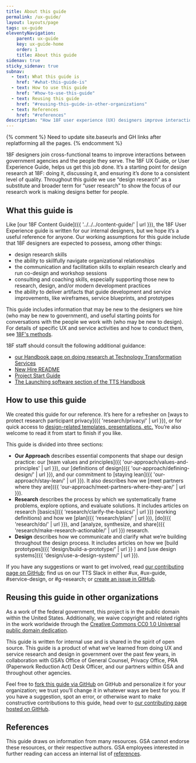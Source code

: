 ```yaml
---
title: About this guide
permalink: /ux-guide/
layout: layouts/page
tags: ux-guide
eleventyNavigation: 
    parent: ux-guide
    key: ux-guide-home
    order: 1
    title: About this guide
sidenav: true
sticky_sidenav: true
subnav:
  - text: What this guide is
    href: "#what-this-guide-is"
  - text: How to use this guide
    href: "#how-to-use-this-guide"
  - text: Reusing this guide
    href: "#reusing-this-guide-in-other-organizations"
  - text: References
    href: "#references"
description: "How 18F user experience (UX) designers improve interactions between our government and the public"
---
```

{% comment %}
    Need to update site.baseurls and GH links after replatforming all the pages.
{% endcomment %}

18F designers join cross-functional teams to improve interactions between government agencies and the people they serve. The 18F UX Guide, or User Experience Guide, helps us get this job done. It’s a starting point for design research at 18F: doing it, discussing it, and ensuring it’s done to a consistent level of quality. Throughout this guide we use “design research” as a substitute and broader  term for “user research” to show the focus of our research work is making designs better for people.


## What this guide is

Like [our 18F Content Guide]({{ '../../../content-guide/' | url }}), the 18F User Experience guide is written for our internal designers, but we hope it’s a useful reference for anyone. Our working assumptions for this guide include that 18F designers are expected to possess, among other things:

* design research skills
* the ability to skillfully navigate organizational relationships
* the communication and facilitation skills to explain research clearly and run co-design and workshop sessions
* consulting and coaching skills, especially supporting those new to research, design, and/or modern development practices
* the ability to deliver artifacts that guide development and service improvements, like wireframes, service blueprints, and prototypes

This guide includes information that may be new to the designers we hire (who may be new to government), and useful starting points for conversations with the people we work with (who may be new to design). For details of specific UX and service activities and how to conduct them, see [18F's methods](https://methods.18f.gov/).

18F staff should consult the following additional guidance:

* [our Handbook page on doing research at Technology Transformation Services](https://handbook.tts.gsa.gov/research-guidelines/)
* [New Hire README](https://docs.google.com/document/d/19naJ8wgVo_hnv_nUy2WWyzH6DJwXXgenD0QpsZmOSe0/edit#)
* [Project Start Guide](https://docs.google.com/document/d/1jFGksReKrt2PY_QVe7fj1aOCcyjHlGPf5hkKgv7nuMA/edit?pli=1#)
* [The Launching software section of the TTS Handbook](https://handbook.tts.gsa.gov/#launching-software)


## How to use this guide

We created this guide for our reference. It’s here for a refresher on [ways to protect research participant privacy]({{ 'research/privacy/' | url }}), or for quick access to [design-related templates, presentations, etc.]({{site.baseurl}}/resources/) You’re also welcome to read it from start to finish if you like.

This guide is divided into three sections:
- **Our Approach** describes essential components that shape our design practice: our [team values and principles]({{ 'our-approach/values-and-principles' | url }}), our [definitions of design]({{ 'our-approach/defining-design/' | url }}), and our commitment to [staying lean]({{ 'our-approach/stay-lean/' | url }}). It also describes how we [meet partners where they are]({{ 'our-approach/meet-partners-where-they-are/' | url }}).
- **Research** describes the process by which we systematically frame problems, explore options, and evaluate solutions. It includes articles on research [basics]({{ 'research/clarify-the-basics/' | url }}) (working definitions) and how we [plan]({{ 'research/plan/' | url }}), [do]({{ 'research/do/' | url }}), and [analyze, synthesize, and share]({{ 'research/make-research-actionable/' | url }}) research.
- **Design** describes how we communicate and clarify what we’re building throughout the design process. It includes articles on how we [build prototypes]({{ 'design/build-a-prototype/' | url }} ) and [use design systems]({{ 'design/use-a-design-system/' | url }}).

If you have any suggestions or want to get involved, read [our contributing page on GitHub](https://github.com/18F/ux-guide/blob/main/CONTRIBUTING.md#non-18F-contributors); find us on our TTS Slack in either #ux, #ux-guide, #service-design, or #g-research; or [create an issue in GitHub](https://github.com/18F/ux-guide/issues).


## Reusing this guide in other organizations

As a work of the federal government, this project is in the public domain within the United States. Additionally, we waive copyright and related rights in the work worldwide through the [Creative Commons CC0 1.0 Universal public domain dedication](https://creativecommons.org/publicdomain/zero/1.0/legalcode).

This guide is written for internal use and is shared in the spirit of open source.  This guide is a product of what we’ve learned from doing UX and service research and design in government over the past few years, in collaboration with GSA’s Office of General Counsel, Privacy Office, PRA (Paperwork Reduction Act) Desk Officer, and our partners within GSA and throughout other agencies.

Feel free to [fork this guide  via GitHub](https://help.github.com/articles/fork-a-repo/) on GitHub and personalize it for your organization; we trust you’ll change it in whatever ways are best for you. If you have a suggestion, spot an error, or otherwise want to make constructive contributions to this guide, head over to [our contributing page hosted on GitHub](https://github.com/18F/ux-guide/blob/main/CONTRIBUTING.md#non-18F-contributors).

## References

This guide draws on information from many resources. GSA cannot endorse these resources, or their respective authors. GSA employees interested in further reading can access an internal list of [references](https://docs.google.com/document/d/1ZH6TrVBOQvmlUFRKZlFFk182fiOhyaqyZqiTrVcEW4w/edit?folder=18EUSppsHd4O2eKwMiYXtxNd29O2TH31S#heading=h.v2me8g6plb8y).
